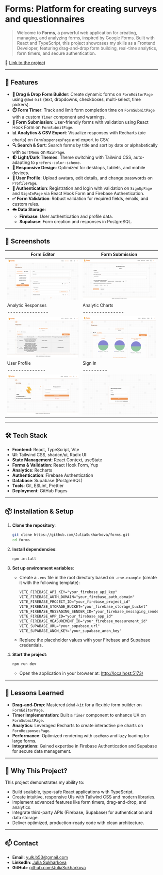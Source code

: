 # Forms: Platform for creating surveys and questionnaires


> Welcome to **Forms**, a powerful web application for creating, managing, and analyzing forms, inspired by Google Forms. Built with React and TypeScript, this project showcases my skills as a Frontend Developer, featuring drag-and-drop form building, real-time analytics, form timers, and secure authentication.

🔗 [Link to the project](https://github.com/JuliaSukharkova/forms)

---

## 🚀 Features

- **🎯 Drag & Drop Form Builder**: Create dynamic forms on `FormEditorPage` using `@dnd-kit` (text, dropdowns, checkboxes, multi-select, time pickers).
- **⏱️ Form Timer**: Track and limit form completion time on `FormSubmitPage` with a custom `Timer` component and warnings.
- **📝 Form Submission**: User-friendly forms with validation using React Hook Form on `FormSubmitPage`.
- **📊 Analytics & CSV Export**: Visualize responses with Recharts (pie charts) on `FormResponsesPage` and export to CSV.
- **🔍 Search & Sort**: Search forms by title and sort by date or alphabetically with `SortMenu` on `MainPage`.
- **🌓 Light/Dark Themes**: Theme switching with Tailwind CSS, auto-adapting to `prefers-color-scheme`.
- **📱 Responsive Design**: Optimized for desktops, tablets, and mobile devices.
- **👤 User Profile**: Upload avatars, edit details, and change passwords on `ProfilePage`.
- **🔐 Authentication**: Registration and login with validation on `SignUpPage` and `SignInPage` via React Hook Form and Firebase Authentication.
- **✅ Form Validation**: Robust validation for required fields, emails, and custom rules.
- **☁️ Data Storage**:
  - **Firebase**: User authentication and profile data.
  - **Supabase**: Form creation and responses in PostgreSQL.

---

## 📸 Screenshots

| Form Editor | Form Submission |
|-------------|-----------------|
| ![Form Editor](public/screenshots/formeditor.png) | ![Form Submission](public/screenshots/formSubmit.png) |
Analytic Responses | Analytic Charts
---------------|---------------| 
| ![Analytics 1](public/screenshots/analyticsResponses.png) | ![Analytics 2](public/screenshots/analyticsChart.png) |
| User Profile | Sign In |  Sign Up  |
|--------------|---------|---------|
|  ![User Profile](public/screenshots/userProfile.png) | ![Sign In](public/screenshots/signIn.png) | ![Sign Up](public/screenshots/signUp.png) |


---

## 🛠️ Tech Stack

- **Frontend**: React, TypeScript, Vite
- **UI**: Tailwind CSS, shadcn/ui, Radix UI
- **State Management**: React Context, useState
- **Forms & Validation**: React Hook Form, Yup
- **Analytics**: Recharts
- **Authentication**: Firebase Authentication
- **Database**: Supabase (PostgreSQL)
- **Tools**: Git, ESLint, Prettier
- **Deployment**: GitHub Pages

---

## 📦 Installation & Setup

1. **Clone the repository**:
   ```bash
   git clone https://github.com/JuliaSukharkova/forms.git
   cd forms
   ```

2. **Install dependencies**:
   ```bash
   npm install
   ```

3. **Set up environment variables**:
   - Create a `.env` file in the root directory based on `.env.example` (create it with the following template):
     ```plaintext
     VITE_FIREBASE_API_KEY="your_firebase_api_key"
     VITE_FIREBASE_AUTH_DOMAIN="your_firebase_auth_domain"
     VITE_FIREBASE_PROJECT_ID="your_firebase_project_id"
     VITE_FIREBASE_STORAGE_BUCKET="your_firebase_storage_bucket"
     VITE_FIREBASE_MESSAGING_SENDER_ID="your_firebase_messaging_sender_id"
     VITE_FIREBASE_APP_ID="your_firebase_app_id"
     VITE_FIREBASE_MEASUREMENT_ID="your_firebase_measurement_id"
     VITE_SUPABASE_URL="your_supabase_url"
     VITE_SUPABASE_ANON_KEY="your_supabase_anon_key"
     ```
   - Replace the placeholder values with your Firebase and Supabase credentials.

4. **Start the project**:
   ```bash
   npm run dev
   ```
   - Open the application in your browser at: [http://localhost:5173/](http://localhost:5173/)

---

## 🧠 Lessons Learned

- **Drag-and-Drop**: Mastered `@dnd-kit` for a flexible form builder on `FormEditorPage`.
- **Timer Implementation**: Built a `Timer` component to enhance UX on `FormSubmitPage`.
- **Analytics**: Leveraged Recharts to create interactive pie charts on `FormResponsesPage`.
- **Performance**: Optimized rendering with `useMemo` and lazy loading for large forms.
- **Integrations**: Gained expertise in Firebase Authentication and Supabase for secure data management.

---

## 🌟 Why This Project?

This project demonstrates my ability to:
- Build scalable, type-safe React applications with TypeScript.
- Create intuitive, responsive UIs with Tailwind CSS and modern libraries.
- Implement advanced features like form timers, drag-and-drop, and analytics.
- Integrate third-party APIs (Firebase, Supabase) for authentication and data storage.
- Deliver optimized, production-ready code with clean architecture.

---

## 📫 Contact

- **Email**: yulk.b53@gmail.com
- **LinkedIn**: [Julia Sukharkova](https://www.linkedin.com/in/juliasukharkova/)
- **GitHub**: [github.com/JuliaSukharkova](https://github.com/JuliaSukharkova)